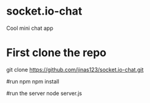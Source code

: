 # socket.io-chat
Cool mini chat app


# First clone the repo
 git clone https://github.com/jinas123/socket.io-chat.git

#run npm
 npm install

#run the server
 node server.js  